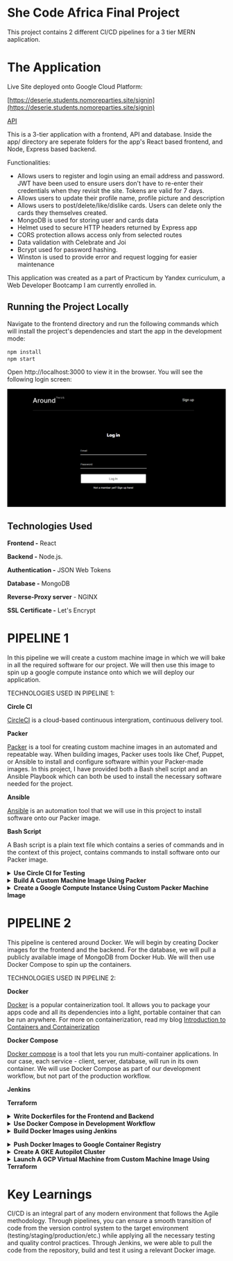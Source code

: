# She Code Africa Final Project

This project contains 2 different CI/CD pipelines for a 3 tier MERN aaplication.

# The Application

Live Site deployed onto Google Cloud Platform:

[https://deserie.students.nomoreparties.site/signin](https://deserie.students.nomoreparties.site/signin)

[API](https://api.deserie.students.nomoreparties.site/signin)

This is a 3-tier application with a frontend, API and database. Inside the app/ directory are seperate folders for the app's React based frontend, and Node, Express based backend.

Functionalities:

- Allows users to register and login using an email address and password. JWT have been used to ensure users don't have to re-enter their credentials when they revisit the site. Tokens are valid for 7 days.
- Allows users to update their profile name, profile picture and description
- Allows users to post/delete/like/dislike cards. Users can delete only the cards they themselves created.
- MongoDB is used for storing user and cards data
- Helmet used to secure HTTP headers returned by Express app
- CORS protection allows access only from selected routes
- Data validation with Celebrate and Joi
- Bcrypt used for password hashing.
- Winston is used to provide error and request logging for easier maintenance

This application was created as a part of Practicum by Yandex curriculum, a Web Developer Bootcamp I am currently enrolled in.

## Running the Project Locally

Navigate to the frontend directory and run the following commands which will install the project's dependencies and start the app in the development mode:

```
npm install
npm start
```

Open http://localhost:3000 to view it in the browser. You will see the following login screen:

![](/images/login.png)

## Technologies Used

**Frontend -** React

**Backend -** Node.js.

**Authentication -** JSON Web Tokens

**Database -** MongoDB

**Reverse-Proxy server** - NGINX

**SSL Certificate -** Let's Encrypt

# PIPELINE 1

In this pipeline we will create a custom machine image in which we will bake in all the required software for our project. We will then use this image to spin up a google compute instance onto which we will deploy our application.

TECHNOLOGIES USED IN PIPELINE 1:

**Circle CI**

[CircleCI](https://circleci.com/) is a cloud-based continuous intergratiom, continuous delivery tool.

**Packer**

[Packer](https://www.packer.io/) is a tool for creating custom machine images in an automated and repeatable way. When building images, Packer uses tools like Chef, Puppet, or Ansible to install and configure software within your Packer-made images. In this project, I have provided both a Bash shell script and an Ansible Playbook which can both be used to install the necessary software needed for the project.

**Ansible**

[Ansible](https://www.ansible.com/) is an automation tool that we will use in this project to install software onto our Packer image.

**Bash Script**

A Bash script is a plain text file which contains a series of commands and in the context of this project, contains commands to install software onto our Packer image.

<details>
<summary><b>Use Circle CI for Testing</b></summary><p>

ensure that nothing is wrong in the build process. test to ensure that the application works as expected.

1. Inside the backend directory we will write unit tests for some the Express routes. For testing HTTP calls we can use of a Node module called SuperTest and the testing framework Jest.

```
  npm install supertest jest
```

2. Inside package.json, under "Scripts," add the following script

```
  "test": "jest"
```

Since we are building a CD pipeline, we should have some tests in place.

3. Create a folder called test in the root of the backend directory. Inside the test folder create a file called test.js for writing the unit tests.

4. First import the supertest module into the test.js file.

```
  const request = require('supertest');
```

5. Create the tests (see backend/test/test.js)

6. Run

```
  npm test
```

7. You should see something like this

![](/images/test.png)

8. Signup for a [CircleCI] account if you don't already have one and sync it with your GitHub account.

9. Inside the project root create a folder called _.circleci_ and inside make a file called _config.yml_

10. When you sign in you will see all the repositories that are in your GitHub inside the CircleCI dashboard. Find the project you want to test and click _Set Up Project_

11. CircleCI will detect the config.yml and start building according to the workflow defined in the config file. You should see something like this

![](/images/circle2.png)

</p></details>

<details>
<summary><b>Build A Custom Machine Image Using Packer</b></summary><p>

1. [Download and install Packer](https://www.packer.io/downloads)
2. Packer has many different provisioners including Chef and Puppet. For this project, I have provided two different Packer templates - one using the using the [Windows Shell Provisioner](https://www.packer.io/docs/provisioners/windows-shell), and one using the [Ansible Provisioner](https://www.packer.io/docs/provisioners/ansible/ansible).

Both the provided ansible playbook and Bash script do the same thing - install software like Nodejs and MongoDB onto our custom machine image that our application needs to run. You can find both templates inside the packer directory.

If you chose to configure Packer using Ansible, you first need to install it.

- [Download and Install Ansible](https://docs.ansible.com/ansible/latest/installation_guide/intro_installation.html#selecting-an-ansible-version-to-install)

- [Download and Install Ansible on Windows](https://phoenixnap.com/kb/install-ansible-on-windows)

3. Log into the Google Cloud Console and create a new project. Select your project and open it.

4. Go to*IAM and ADMIN* and create a custom service account for Packer and assign it Compute Instance Admin (v1) & Service Account User roles and save.

![](/images/serviceaccount.jpg)

4. Generate a JSON Key and download it.

5. Set the environment variable GOOGLE_APPLICATION_CREDENTIALS to point to the path where you saved your service account key.

![](/images/setcreds.jpg)

6. Create a packer template using JSON or HCL.

7. Validate your template by running

```
  packer validate packer.json
```

8. Build the image

```
  packer build packer.json
```

![](/images/terminalimage.jpg)

9. To check that your image has been successully built, you can try to create a virtual machine using the image

![](/images/consoleimage.jpg)

</p></details>

<details>
<summary><b>Create a Google Compute Instance Using Custom Packer Machine Image</b></summary><p>

1. In order to use the custom machine image we just created using Packer, inside the GCP console, go to _Compute Engine_ and select _VM Instances_

![](/images/menu.png)

2. Click on _Create Instance_

![](/images/create.png)

3. Name your instance. In this case I've called mine _sca-packer-instance_.

4. Under _Boot Disk_ click on _CHANGE_ .Go to _Custom Images_, select your project, and from the dropdown menu under _image_ select the machine image your created using Packer. Click _Select_

![](/images/custom.png)

5. Select any other desired configurations and click _Create_

![](/images/vm.png)

![](/images/instance1.png)

6. SSH into the instance using the SSH button.

![](/images/ssh1.png)

7. GIT was pre-installed onto the instance thanks to Packer so now we can upload our application code onto the server using _git copy reponame_

![](/images/git1.png)

8. Run:

```
  npm install
  nom start
```

</p></details>

# PIPELINE 2

This pipeline is centered around Docker. We will begin by creating Docker images for the frontend and the backend. For the database, we will pull a publicly available image of MongoDB from Docker Hub. We will then use Docker Compose to spin up the containers.

TECHNOLOGIES USED IN PIPELINE 2:

**Docker**

[Docker](https://www.docker.com/) is a popular containerization tool. It allows you to package your apps code and all its dependencies into a light, portable container that can be run anywhere. For more on containerization, read my blog [Introduction to Containers and Containerization](https://deserie.hashnode.dev/introduction-to-containers-and-containerization)

**Docker Compose**

[Docker compose](https://docs.docker.com/compose/) is a tool that lets you run multi-container applications. In our case, each service - client, server, database, will run in its own container. We will use Docker Compose as part of our development workflow, but not part of the production workflow.

**Jenkins**

**Terraform**

<details>
<summary><b>Write Dockerfiles for the Frontend and Backend</b></summary><p>

Add a Dockerfile to the directory to the root of the frontend, and the root of the backend, then configure the lines as described below.

**Line 1:** "FROM" tells Docker what base image to use as a starting point. For this project, we will use the alpine version of Node since it is lightweight.

```
  FROM node:12-alpine3.14
```

**Line 2:** Set the working directory in the container to /usr/src/app. This directory is where all our code files will be stored inside the container, as well as where we'll run npm install, and launch the application:

```
  WORKDIR /usr/src/app
```

**Lines 3:** Copy the package.json file into the current working directory inside the container, represented by ".".

```
  COPY ./package.json ./
```

**Lines 4:** "RUN" executes commands inside the container. Here we use it to install all the projects dependencies which are listed in the package.json file.

```
  RUN npm install
```

**Line 5:** Copy over all the rest of the projects files and folders.

```
  COPY . .
```

**Line 6:** This line describes the command that should be executed when the Docker image is launching. The package.json files of both the frontend and backend, both already contain a start script which we call here.

```
  CMD ["npm "start"]
```

Create a file called .dockerignore. This file is similar to a .gitignore file and lets us ignore files or folders that should not be included in the final Docker build.

```
  node_modules
  .git
  .gitignore

```

Once the Dockerfiles have been created, run the following command to build the images:

To create the image for the frontend:

```
  docker build -t "react-app" .
```

To create the image for the backend:

```
  docker build -t "api-server" .
```

![](/images/reactimage.png)

![](/images/bimage2.png)

To confirm both images have been created run

```
  docker images
```

![](/images/dockerimages.png)

</p></details>

<details>
<summary><b>Use Docker Compose in Development Workflow</b></summary><p>

Create a Docker Compose file.

The first line specifies which version of the Docker Compose API we want to use

```
  version: "3"
```

We now define a set of services. Our application has 3 services - the react-app clientm the api-server, and MongoDB database. Each of these services requires us to specify an image tag. We will use the images we just built which have the tags "react-app" and "api-server". Fot the database, we will pull a MongoDB image from Docker Hub. Define ports for each service.

For the react-app service, we will add the following option to keep the frontend container alive and listening for requests:

```
  stdin_open: true
```

Since the Express service needs to connect to MongoDB, we'll specify the following option to ensure the containers start in the right order:

```
  depends_on:
    mongo
```

Name the network _mern app_ which uses the default driver. It will allow the services to communicate with each other.

```
  networks:
    mern-app:
      driver: bridge
```

Lastly add a volume to enable persistence of the database data, so the data in the database will not get deleted when the app restarts.

Now run the following command to start up all 3 containers, as well as attch the network and volume resources:

```
  docker compose up
```

Execution of _docker-compose up_

![](/images/composeup.png)

![](/images/compose.png)

Now if you go to localhost: 3000 you should be able to see the application running.

![](/images/compose2.png)

</p></details>

<details>
<summary><b>Build Docker Images using Jenkins</b></summary><p>

Prerequisites

- Make sure you have Java 8 or 11 installed on your system.
- Download and Install [Jenkins](https://www.jenkins.io/download/).

Create codebase.
Sync with GitHub
Sync GitHub with Jenkins

- go to folder where jenkins installed eg /downloads/Jenkins and open cmd and run:
  jenkins -jar jenkins.war
  By default should be running on port 8080. Should say jenkins is fully up and running. Go to localhost:8080 - should redirect you to jenkins dashboard

  1. Create new Job & name eg jenkins-docker. Click Freestyle project, click ok
  2. Under General, select "Github Project" and enter project url (doensnt end with .git)
  3. Under Source Code Management, choose "Git" and enter repo url (go to github ), click on "Clone or Download" and copy url under "clone with https". No nned to provide credentials because repo is public
  4. Under "Build Triggers", select "Pull SCM" and put 5 stars (**\***) in 'Schedule' section. Will get msg "Do you really mean every minute"
     We used the Poll SCM as the build trigger; setting this option instructs Jenkins to check the Git repository on a periodic basis (every minute as indicated by \* \* \* \* \*). If the repo has changed since the last poll, the job is triggered.
  5. Under "Build" ???????????????????
  6. Click apply and save
  7. In the dashboard click "build now"
  8. To verify that GitHub and Jenkins are synced, make change in your source code. Once commit has been pushed tp GH, should appear in Jenkins

  Intergrate Jenkins with Docker

  1. Add 3 docker plugins. In Jenkins dashboard, go to "Manage Jenkins". Go to "Manage Plugins." Go to "Available" and in the filter type docker. Look for plugin called "Cloudbees docker build and publish plugin," as well as the one called "docker plugin," as well as "docker build step."

  install the following plugins that will be used in our lab:

git
pipeline
CloudBees Docker Build and Publish
GitHub

2.  Create Dockerfile in project root and commit

3.  Instruct Jenkins to build docker image off of Dockerfile and post to Dockhub - in Jenkins dashboard, click on your project, click "Configure." Under "Build Environment," go to "Build" -> "Add build step" -> "Docker build and publish"

4.  Under "repository name" enter dockerhub username (deserie), then image name that was specified in Dockerfile

5.  Under "Registry credentials," provide dockerhub creds.

6.  Apply and save.

7.  In main dashboard "build now"

8.  Verify image is in dockerhub

Resources
https://www.jenkins.io/doc/book/pipeline/docker/

</p></details>

</p></details>

<details>
<summary><b>Push Docker Images to Google Container Registry</b></summary><p>

We have successfully built a Docker images react-app and api-server and now we need to push the images to Google Container Registry, so that they can be deployed from other locations, such as GKE.

First, configure the local Docker client to be able to authenticate to Container Registry

```
  export PROJECT_ID="$(gcloud config get-value project -q)"
  gcloud auth configure-docker
```

Next, tag the local Docker images for uploading:

```
  docker tag react:latest "gcr.io/${PROJECT_ID}/react-app:v1"
```

Finally, push the Docker image to the Container Registry:

```
  docker push "gcr.io/${PROJECT_ID}/react-app:v1"
```

![](/images/push1.png)

![](/images/push2.png)

For the MongoDB database container, we will pull a publicly available mongo image from Docker Hub. I used the Google Cloud Shell for this task:

```
  docker pull mongo
  docker tag mongo gcr.io/{PROJECT-ID}/mongo:latest
  docker push gcr.io/{PROJECT-ID}/mongo:latest
```

![](/images/mongopull.png)

![](/images/push3.png)

</p></details>

<details>
<summary><b>Create A GKE Autopilot Cluster</b></summary><p>

Here we create a Google Kubernetes Engine (GKE) cluster in Autopilot mode. The Autopilot mode of operation means that Google takes care of node management and infrastructure. GKE provisions, configures, and manages the resources and hardware for you.

Here we'll go through 2 different ways to create a Google Kubernetes Engine Autopilot Cluster.

**Create a GKE Autopilot Cluster Using gcloud command-line tool**

Prerequisites

1. Enable the Google Kubernetes Engine API.

2. Install the Google Cloud SDK.

3. Set up default gcloud settings using glcoud init or gcloud config.

To create the cluster, run the following command:

```
gcloud container clusters create-auto CLUSTER_NAME \
    --region REGION \
    --project=PROJECT_ID
```

![](/images/gcloud.png)

**Create a GKE Autopilot Cluster Using Google Cloud Console**

1. Go to the Google Kubernetes Engine page in the Cloud Console.

2. Go to Google Kubernetes Engine

3. Click Create.

![](/images/create1.png)

4. In the Autopilot section, click Configure.

![](/images/create2.png)

5. Enter the Name for your cluster.

![](/images/create3.png)

6. Select a region for your cluster.

7. Choose a public or private cluster.

8. Click Create.

![](/images/clusters.png)

</p></details>

<details>
<summary><b>Launch A GCP Virtual Machine from Custom Machine Image Using Terraform</b></summary><p>

To see the machine image we've just built using Packer in action, we can provision a Virtual Machine using Terraform.

In order for Terraform to be able to provision the infrastructure needed for this project, make sure to setup GCP in the following way:

1. Create a GCP Project in the console or use the project created when building the AMI.

2. Enable Google Compute Engine for your project in the GCP console.

3. Create a Service Account by going to IAM & ADMIN -> Service Accounts. Click "Create Service Account". Give it any desired name and click "Create and Continue". For the Role, choose "Owner", then click "Continue". Skip granting additional users access, and click "Done".

4. After you create your service account, you need to create a service account key. Select your service account from the list. Select the "Keys" tab. In the drop down menu, select "Manage Keys" then "Add key", "Create New Key". Leave the "Key Type" as JSON. Click "Create" to create the key and save the key file to your computer.

5. Inside your terminal, set the environment variable GOOGLE_APPLICATION_CREDENTIALS to point to the path where you saved your service account key. Refer to Google official documnetation [Authenticating as a service account](https://cloud.google.com/docs/authentication/production) for command for your specific shell. For Windows command prompt, use

```
  set GOOGLE_APPLICATION_CREDENTIALS=KEY_PATH
```

6. Create a main.tf file.

7. Run the following commands

```
  terraform init
  terraform plan
  terraform apply
```

8. To confirm the instance was created, inside the GCP console, go to "Compute Engine" and you should see your instance insce the VM Instances dasboard.

</p></details>

# Key Learnings

CI/CD is an integral part of any modern environment that follows the Agile methodology.
Through pipelines, you can ensure a smooth transition of code from the version control system to the target environment (testing/staging/production/etc.) while applying all the necessary testing and quality control practices.
Through Jenkins, we were able to pull the code from the repository, build and test it using a relevant Docker image.
